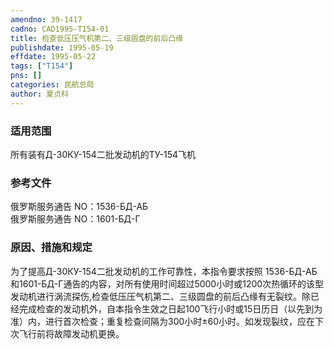 ```yaml
---
amendno: 39-1417  
cadno: CAD1995-T154-01  
title: 检查低压压气机第二、三级圆盘的前后凸缘  
publishdate: 1995-05-19  
effdate: 1995-05-22  
tags: ["T154"]  
pns: []  
categories: 民航总局  
author: 夏贞科  
---
```

  
### 适用范围  
所有装有Д-30КУ-154二批发动机的ТУ-154飞机  
  
<!--more-->  
### 参考文件  
俄罗斯服务通告 NO：1536-БД-АБ  
俄罗斯服务通告 NO：1601-БД-Г  
  
### 原因、措施和规定  
为了提高Д-30КУ-154二批发动机的工作可靠性，本指令要求按照 1536-БД-АБ和1601-БД-Г通告的内容，对所有使用时间超过5000小时或1200次热循环的该型发动机进行涡流探伤,检查低压压气机第二、三级圆盘的前后凸缘有无裂纹。除已经完成检查的发动机外，自本指令生效之日起100飞行小时或15日历日（以先到为准）内，进行首次检查；重复检查间隔为300小时±60小时。如发现裂纹，应在下次飞行前将故障发动机更换。  
